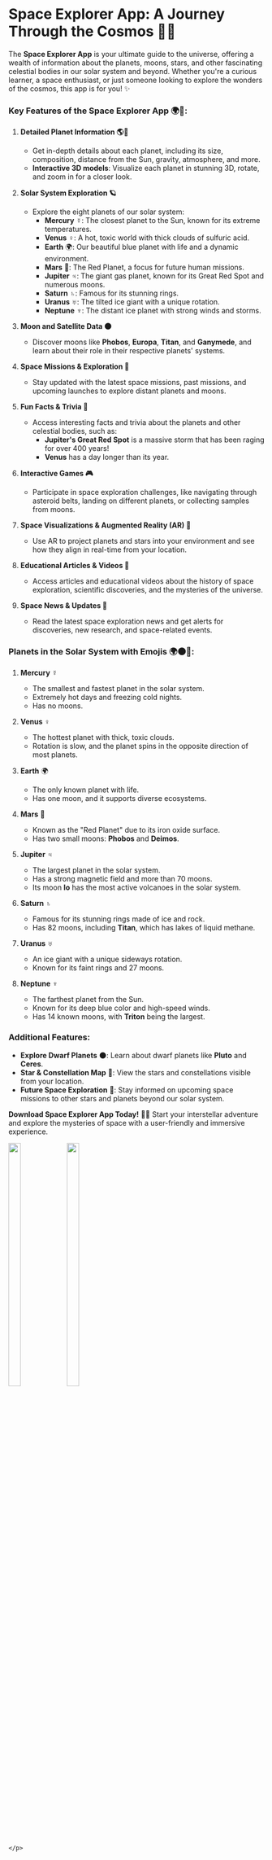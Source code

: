 # Space Explorer App: A Journey Through the Cosmos 🌌🚀

The **Space Explorer App** is your ultimate guide to the universe, offering a wealth of information about the planets, moons, stars, and other fascinating celestial bodies in our solar system and beyond. Whether you're a curious learner, a space enthusiast, or just someone looking to explore the wonders of the cosmos, this app is for you! ✨

### Key Features of the Space Explorer App 🌍🔭:

1. **Detailed Planet Information 🌎💫**
   - Get in-depth details about each planet, including its size, composition, distance from the Sun, gravity, atmosphere, and more.
   - **Interactive 3D models**: Visualize each planet in stunning 3D, rotate, and zoom in for a closer look.

2. **Solar System Exploration 🪐**
   - Explore the eight planets of our solar system: 
     - **Mercury** ☿️: The closest planet to the Sun, known for its extreme temperatures.
     - **Venus** ♀️: A hot, toxic world with thick clouds of sulfuric acid.
     - **Earth** 🌍: Our beautiful blue planet with life and a dynamic environment.
     - **Mars** 🔴: The Red Planet, a focus for future human missions.
     - **Jupiter** ♃: The giant gas planet, known for its Great Red Spot and numerous moons.
     - **Saturn** ♄: Famous for its stunning rings.
     - **Uranus** ♅: The tilted ice giant with a unique rotation.
     - **Neptune** ♆: The distant ice planet with strong winds and storms.
   
3. **Moon and Satellite Data 🌑**
   - Discover moons like **Phobos**, **Europa**, **Titan**, and **Ganymede**, and learn about their role in their respective planets' systems.

4. **Space Missions & Exploration 🚀**
   - Stay updated with the latest space missions, past missions, and upcoming launches to explore distant planets and moons.

5. **Fun Facts & Trivia 🧐**
   - Access interesting facts and trivia about the planets and other celestial bodies, such as:
     - **Jupiter's Great Red Spot** is a massive storm that has been raging for over 400 years!
     - **Venus** has a day longer than its year.

6. **Interactive Games 🎮**
   - Participate in space exploration challenges, like navigating through asteroid belts, landing on different planets, or collecting samples from moons.
   
7. **Space Visualizations & Augmented Reality (AR) 🌠**
   - Use AR to project planets and stars into your environment and see how they align in real-time from your location.
   
8. **Educational Articles & Videos 🎥**
   - Access articles and educational videos about the history of space exploration, scientific discoveries, and the mysteries of the universe.

9. **Space News & Updates 📰**
    - Read the latest space exploration news and get alerts for discoveries, new research, and space-related events.

### Planets in the Solar System with Emojis 🌍🌑🌟:

1. **Mercury** ☿️
   - The smallest and fastest planet in the solar system.
   - Extremely hot days and freezing cold nights.
   - Has no moons.

2. **Venus** ♀️
   - The hottest planet with thick, toxic clouds.
   - Rotation is slow, and the planet spins in the opposite direction of most planets.

3. **Earth** 🌍
   - The only known planet with life.
   - Has one moon, and it supports diverse ecosystems.

4. **Mars** 🔴
   - Known as the "Red Planet" due to its iron oxide surface.
   - Has two small moons: **Phobos** and **Deimos**.

5. **Jupiter** ♃
   - The largest planet in the solar system.
   - Has a strong magnetic field and more than 70 moons.
   - Its moon **Io** has the most active volcanoes in the solar system.

6. **Saturn** ♄
   - Famous for its stunning rings made of ice and rock.
   - Has 82 moons, including **Titan**, which has lakes of liquid methane.

7. **Uranus** ♅
   - An ice giant with a unique sideways rotation.
   - Known for its faint rings and 27 moons.

8. **Neptune** ♆
   - The farthest planet from the Sun.
   - Known for its deep blue color and high-speed winds.
   - Has 14 known moons, with **Triton** being the largest.

### Additional Features:

- **Explore Dwarf Planets** 🌑: Learn about dwarf planets like **Pluto** and **Ceres**.
- **Star & Constellation Map** 🌟: View the stars and constellations visible from your location.
- **Future Space Exploration** 🌠: Stay informed on upcoming space missions to other stars and planets beyond our solar system.

**Download Space Explorer App Today!** 🌌✨ Start your interstellar adventure and explore the mysteries of space with a user-friendly and immersive experience. 


<p>
  <img src="https://github.com/user-attachments/assets/03667f61-425b-45d6-8964-4773d4d83e72"height="35%" width="22%">
   <img src="https://github.com/user-attachments/assets/57b6b0c7-85af-4c0e-b80a-60153dc1005f"height="35%" width="22%">
  
    </p>

